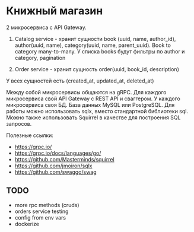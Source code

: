 # Книжный магазин

2 микросервиса с API Gateway.

1. Catalog service - хранит сущности book (uuid, name, author_id), author(uuid, name), category(uuid, name, parent_uuid).
Book to category many-to-many. У списка books будут фильтры по author и category, pagination

2. Order service - хранит сущность order(uuid, book_id, description)

У всех сущностей есть (created_at, updated_at, deleted_at)

Между собой микросервисы общаются на gRPC. Для каждого микросервиса свой API Gateway c REST API и сваггером. У каждого микросервиса своя БД. База данных MySQL или PostgreSQL. Для работы можно использовать sqlx, вместо стандартной библиотеки sql. Можно также использовать Squirrel в качестве для построения SQL запросов.

Полезные ссылки:
- https://grpc.io/
- https://grpc.io/docs/languages/go/ 
- https://github.com/Masterminds/squirrel
- https://github.com/jmoiron/sqlx
- https://github.com/swaggo/swag 

## TODO
- more rpc methods (cruds)
- orders service testing
- config from env vars
- dockerize
